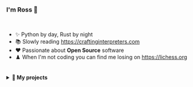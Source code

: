 ### I'm Ross 👋

<br />

- ✨ Python by day, Rust by night
- 📚 Slowly reading https://craftinginterpreters.com
- ❤️ Passionate about **Open Source** software
- ♟️ When I'm not coding you can find me losing on https://lichess.org

<br />
<details>
<summary><b>🌱 My projects</b></summary>
<br />

#### TOOLS

- [aq](https://github.com/rossmacarthur/aq) - Extend jq for any data format
- [cargo-onedoc](https://github.com/rossmacarthur/cargo-onedoc) - 📝 Generate your README.md from Rust doc comments
- [dotfiles](https://github.com/rossmacarthur/dotfiles) - 🔧 Install packages and my dotfiles on a new system
- [install](https://github.com/rossmacarthur/install) - Install a Rust crate from a GitHub release
- [kb-remap](https://github.com/rossmacarthur/kb-remap) - ⌨️ Tool to remap macOS keyboard keys
- [sheldon](https://github.com/rossmacarthur/sheldon) - :bowtie: Fast, configurable, shell plugin manager

#### RUST LIBRARIES

- [casual](https://github.com/rossmacarthur/casual) - Simple Rust crate for parsing user input
- [complexity](https://github.com/rossmacarthur/complexity) - Calculate cognitive complexity of Rust code
- [constcat](https://github.com/rossmacarthur/constcat) - 🐱 concat! with support for const variables and expressions
- [emojis](https://github.com/rossmacarthur/emojis) - ✨ Lookup and iterate over emoji names, shortcodes, and groups
- [fmutex](https://github.com/rossmacarthur/fmutex) - Provides mutual exclusion on a file using flock(2)
- [goldie](https://github.com/rossmacarthur/goldie) - 🌟 Simple golden file testing for Rust
- [itermore](https://github.com/rossmacarthur/itermore) - 🤸 More iterator adaptors
- [pulldown-cmark-toc](https://github.com/rossmacarthur/pulldown-cmark-toc) - Generate a table of contents from a Markdown document
- [radiotap](https://github.com/rossmacarthur/radiotap) - A parser for the radiotap capture format
- [regex-macro](https://github.com/rossmacarthur/regex-macro) - Only compile a regex once, abstracted
- [upon](https://github.com/rossmacarthur/upon) - 📌 A lightweight and powerful template engine for Rust
- [vectrix](https://github.com/rossmacarthur/vectrix) - 🏹 Stack-allocated, constant-size, matrix type implemented with const generics

#### PYTHON LIBRARIES

- [pycases](https://github.com/rossmacarthur/pycases) - 💼 A case conversion library with Unicode support

#### GO LIBRARIES

- [cases](https://github.com/rossmacarthur/cases) - 💼 A case conversion library for Go with Unicode support
- [fudge](https://github.com/rossmacarthur/fudge) - 🍦 Oh Fudge! A straight-forward error library for Go

#### ALFRED WORKFLOWS

- [powerpack](https://github.com/rossmacarthur/powerpack) - ⚡ Supercharge your Alfred workflows by building them in Rust!
- [crates.alfredworkflow](https://github.com/rossmacarthur/crates.alfredworkflow) - 📦 Alfred workflow to search Rust crates
- [github.alfredworkflow](https://github.com/rossmacarthur/github.alfredworkflow) - :octocat: Alfred workflow to search GitHub repositories
- [gitlab.alfredworkflow](https://github.com/rossmacarthur/gitlab.alfredworkflow) - 🦊 Alfred workflow to search GitLab issues and merge requests

#### GITHUB ACTIONS

- [setup-crate](https://github.com/extractions/setup-crate) - 📦 GitHub Action to install a Rust binary
- [setup-just](https://github.com/extractions/setup-just) - 🤖 GitHub Action to install the just command runner

#### FUN

- [advent](https://github.com/rossmacarthur/advent) - 🎄 My Advent of Code solutions
- [intcode](https://github.com/rossmacarthur/intcode) - 🎁 Assembler and runner for the Intcode computer from 🎄 Advent of Code 2019

</details>
